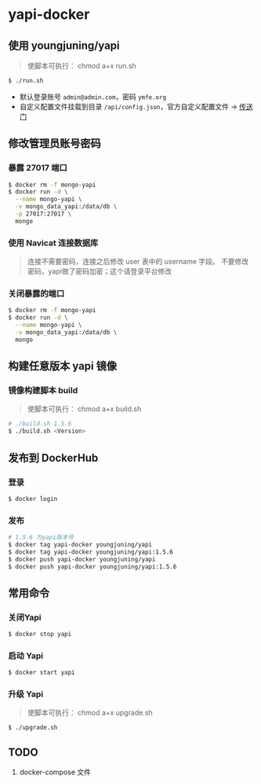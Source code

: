 # yapi-docker

## 使用 youngjuning/yapi

> 使脚本可执行： chmod a+x run.sh

```sh
$ ./run.sh
```

- 默认登录账号 `admin@admin.com`，密码 `ymfe.org`
- 自定义配置文件挂载到目录 `/api/config.json`，官方自定义配置文件 -> [传送门](https://github.com/YMFE/yapi/blob/master/config_example.json)

## 修改管理员账号密码

### 暴露 27017 端口

```sh
$ docker rm -f mongo-yapi
$ docker run -d \
  --name mongo-yapi \
  -v mongo_data_yapi:/data/db \
  -p 27017:27017 \
  mongo
```

### 使用 Navicat 连接数据库

> 连接不需要密码，连接之后修改 user 表中的 username 字段。
> 不要修改密码，yapi做了密码加密；这个请登录平台修改

### 关闭暴露的端口

```sh
$ docker rm -f mongo-yapi
$ docker run -d \
  --name mongo-yapi \
  -v mongo_data_yapi:/data/db \
  mongo
```

## 构建任意版本 yapi 镜像

### 镜像构建脚本 build

> 使脚本可执行： chmod a+x build.sh

```sh
# ./build.sh 1.5.6
$ ./build.sh <Version>
```

## 发布到 DockerHub

### 登录

```sh
$ docker login
```

### 发布

```sh
# 1.5.6 为yapi版本号
$ docker tag yapi-docker youngjuning/yapi
$ docker tag yapi-docker youngjuning/yapi:1.5.6
$ docker push yapi-docker youngjuning/yapi
$ docker push yapi-docker youngjuning/yapi:1.5.6
```

## 常用命令

### 关闭Yapi

```sh
$ docker stop yapi
```

### 启动 Yapi

```sh
$ docker start yapi
```

### 升级 Yapi

> 使脚本可执行： chmod a+x upgrade.sh

```sh
$ ./upgrade.sh
```

## TODO

1. docker-compose 文件